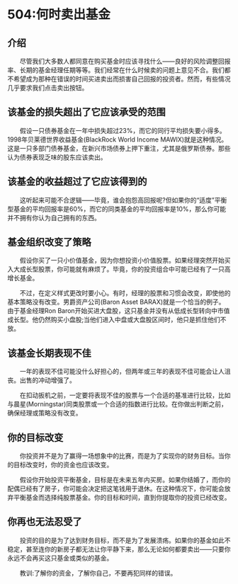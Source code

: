 # 504:何时卖出基金
## 介绍

　　尽管我们大多数人都同意在购买基金时应该寻找什么——良好的风险调整回报率、长期的基金经理任期等等。我们经常在什么时候卖的问题上意见不合。我们都不希望成为那种在错误的时间买进卖出而损害自己回报的投资者。然而，有些情况几乎要求我们点击卖出按钮。

## 该基金的损失超出了它应该承受的范围

　　假设一只债券基金在一年中损失超过23%，而它的同行平均损失要小得多。1998年贝莱德世界收益基金(BlackRock World Income MAWIX)就是这种情况。这是一只多部门债券基金，在新兴市场债券上押下重注，尤其是俄罗斯债券。那些认为债券表现乏味的股东应该卖出。

## 该基金的收益超过了它应该得到的

　　这听起来可能不合逻辑——毕竟，谁会抱怨高回报呢?但如果你的“适度”平衡型基金的平均回报率是60%，而它的同类基金的平均回报率是10%，那么你可能并不拥有你认为自己拥有的东西。

## 基金组织改变了策略

　　假设你买了一只小价值基金，因为你想投资小价值股票。如果经理突然开始买入大成长型股票，你可能就有麻烦了。毕竟，你的投资组合中可能已经有了一只高增长基金。

　　不过，在定义样式更改时要小心。有时，经理的股票和习惯会改变，即使他的基本策略没有改变。男爵资产公司(Baron Asset BARAX)就是一个恰当的例子。由于基金经理Ron Baron开始买进大盘股，这只基金并没有从低成长型转向中市值成长型。他仍然购买小盘股;当他们进入中盘或大盘股区间时，他只是抓住他们不放。

## 该基金长期表现不佳

　　一年的表现不佳可能没什么好担心的，但两年或三年的表现不佳可能会让人沮丧。出售的冲动增强了。

　　在扣动扳机之前，一定要将表现不佳的股票与一个合适的基准进行比较，比如与晨星(Morningstar)同类股票或一个合适的指数进行比较。在你做出判断之前，确保经理或策略没有改变。

## 你的目标改变

　　你投资并不是为了赢得一场想象中的比赛，而是为了实现你的财务目标。当你的目标改变时，你的资金也应该改变。

　　假设你开始投资平衡基金，目标是在未来五年内买房。如果你结婚了，而你的配偶已经有了房子，你可能会决定把这笔钱用于退休。在这种情况下，你可能会放弃平衡基金而选择纯股票基金。你的目标和时间，直到你提取你的投资已经改变。

## 你再也无法忍受了

　　投资的目的是为了达到财务目标，而不是为了发展溃疡。如果你的基金如此不稳定，甚至连你的新房子都无法让你平静下来，那么无论如何都要卖出——只要你永远不会再买这只基金或类似的基金。

　　教训:了解你的资金，了解你自己，不要再犯同样的错误。
